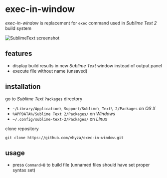 exec-in-window
==============

_exec-in-window_ is replacement for `exec` command used in _Sublime Text 2_ build system

![SublimeText screenshot](https://raw.github.com/vhyza/exec-in-window/master/screenshot.png)

features
--------
* display build results in new _Sublime Text_ window instead of output panel
* execute file without name (unsaved)

installation
------------
go to _Sublime Text_ `Packages` directory

* `~/Library/Application\ Support/Sublime\ Text\ 2/Packages` on _OS X_
* `%APPDATA%/Sublime Text 2/Packages/` on _Windows_
* `~/.config/sublime-text-2/Packages/` on _Linux_

clone repository

    git clone https://github.com/vhyza/exec-in-window.git

usage
-----
* press `Command+B` to build file (unnamed files should have set proper syntax set)
